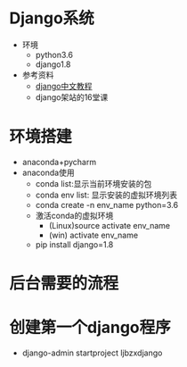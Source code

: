 # Django系统
- 环境
    - python3.6
    - django1.8
- 参考资料
    - [django中文教程](https://yiyibooks.cn/xx/django_182/index.html)
    - django架站的16堂课
# 环境搭建
- anaconda+pycharm
- anaconda使用
    - conda list:显示当前环境安装的包
    - conda env list: 显示安装的虚拟环境列表
    - conda create -n env_name  python=3.6
    - 激活conda的虚拟环境
        - (Linux)source activate env_name
        - (win) activate env_name
    - pip install django=1.8
    
    
# 后台需要的流程

# 创建第一个django程序
- django-admin startproject ljbzxdjango